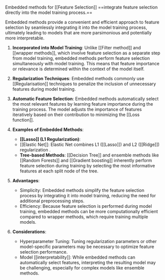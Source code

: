 Embedded methods for [[Feature Selection]] ==integrate feature selection directly into the model training process.==

Embedded methods provide a convenient and efficient approach to feature selection by seamlessly integrating it into the model training process, ultimately leading to models that are more parsimonious and potentially more interpretable.

1. **Incorporated into Model Training**: Unlike [[Filter method]] and [[wrapper methods]], which involve feature selection as a separate step from model training, embedded methods perform feature selection simultaneously with model training. This means that feature importance or relevance is determined within the context of the model itself.

2. **Regularization Techniques**: Embedded methods commonly use [[Regularisation]] techniques to penalize the inclusion of unnecessary features during model training. 

3. **Automatic Feature Selection**: Embedded methods automatically select the most relevant features by learning feature importance during the training process. The model adjusts the importance of features iteratively based on their contribution to minimizing the [[Loss function]].

4. **Examples of Embedded Methods**:
   - **[[Lasso]] (L1 Regularization)**:
   - [[Elastic Net]]: Elastic Net combines L1 ([[Lasso]]) and L2 ([[Ridge]]) regularization .
   - **Tree-based Methods**: [[Decision Tree]] and ensemble methods like [[Random Forests]] and [[Gradient boosting]] inherently perform feature selection during training by selecting the most informative features at each split node of the tree.

5. **Advantages**:
   - Simplicity: Embedded methods simplify the feature selection process by integrating it into model training, reducing the need for additional preprocessing steps.
   - Efficiency: Because feature selection is performed during model training, embedded methods can be more computationally efficient compared to wrapper methods, which require training multiple models.

6. **Considerations**:
   - Hyperparameter Tuning: Tuning regularization parameters or other model-specific parameters may be necessary to optimize feature selection performance.
   - Model [[interpretability]]: While embedded methods can automatically select features, interpreting the resulting model may be challenging, especially for complex models like ensemble methods.

